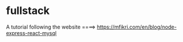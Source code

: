 # fullstack

A tutorial following the website ====> https://mfikri.com/en/blog/node-express-react-mysql
